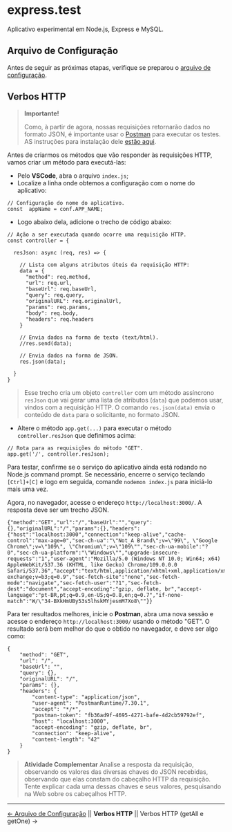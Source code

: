 
# express.test
Aplicativo experimental em Node.js, Express e MySQL.

## Arquivo de Configuração
Antes de seguir as próximas etapas, verifique se preparou o [arquivo de configuração](https://github.com/Luferat/express.test/tree/Atividade.02_Arquivo_de_configura%C3%A7%C3%A3o).

## Verbos HTTP

> **Importante!**
>
> Como, à partir de agora, nossas requisições retornarão dados no formato JSON, é importante usar o [Postman](https://www.postman.com/) para executar os testes. AS instruções para instalação dele [estão aqui](https://docs.google.com/document/d/1Zo42HZvGtEAx-9OjLX5Cr9J5SKl07NvUxLGSTSbWHpc/edit?usp=sharing).

Antes de criarmos os métodos que vão responder às requisições HTTP, vamos criar um método para executá-las:

 - Pelo **VSCode**, abra o arquivo `index.js`;
 - Localize a linha onde obtemos a configuração com o nome do aplicativo:
```
// Configuração do nome do aplicativo.
const  appName = conf.APP_NAME;
```
 - Logo abaixo dela, adicione o trecho de código abaixo:
```
// Ação a ser executada quando ocorre uma requisição HTTP.
const controller = {

  resJson: async (req, res) => {

    // Lista com alguns atributos úteis da requisição HTTP:
    data = {
      "method": req.method,
      "url": req.url,
      "baseUrl": req.baseUrl,
      "query": req.query,
      "originalURL": req.originalUrl,
      "params": req.params,
      "body": req.body,
      "headers": req.headers
    }

    // Envia dados na forma de texto (text/html).
    //res.send(data);

    // Envia dados na forma de JSON.
    res.json(data);

  }
}
```

> Esse trecho cria um  objeto `controller` com um método assíncrono `resJson` que vai gerar uma lista de atributos (`data`) que podemos usar, vindos com a requisição HTTP. O comando `res.json(data)` envia o conteúdo de `data` para o solicitante, no formato JSON.
 - Altere o método `app.get(...)` para executar o método `controller.resJson` que definimos acima:
```
// Rota para as requisições do método "GET".
app.get('/', controller.resJson);
```
Para testar, confirme se o serviço do aplicativo ainda está rodando no Node.js command prompt. Se necessário, encerre o serviço teclando `[Ctrl]+[C]` e logo em seguida, comande `nodemon index.js` para iniciá-lo mais uma vez.

Agora, no navegador, acesse o endereço `http://localhost:3000/`. A resposta deve ser um trecho JSON.
```
{"method":"GET","url":"/","baseUrl":"","query":{},"originalURL":"/","params":{},"headers":{"host":"localhost:3000","connection":"keep-alive","cache-control":"max-age=0","sec-ch-ua":"\"Not_A Brand\";v=\"99\", \"Google Chrome\";v=\"109\", \"Chromium\";v=\"109\"","sec-ch-ua-mobile":"?0","sec-ch-ua-platform":"\"Windows\"","upgrade-insecure-requests":"1","user-agent":"Mozilla/5.0 (Windows NT 10.0; Win64; x64) AppleWebKit/537.36 (KHTML, like Gecko) Chrome/109.0.0.0 Safari/537.36","accept":"text/html,application/xhtml+xml,application/xml;q=0.9,image/avif,image/webp,image/apng,*/*;q=0.8,application/signed-exchange;v=b3;q=0.9","sec-fetch-site":"none","sec-fetch-mode":"navigate","sec-fetch-user":"?1","sec-fetch-dest":"document","accept-encoding":"gzip, deflate, br","accept-language":"pt-BR,pt;q=0.9,en-US;q=0.8,en;q=0.7","if-none-match":"W/\"34-BXkHmUBy53s5lhskMYjesmM7Xo8\""}}
```
Para ter resultados melhores, inicie o **Postman**, abra uma nova sessão e acesse o endereço `http://localhost:3000/` usando o método "GET". O resultado será bem melhor do que o obtido no navegador, e deve ser algo como:
```
{
    "method": "GET",
    "url": "/",
    "baseUrl": "",
    "query": {},
    "originalURL": "/",
    "params": {},
    "headers": {
        "content-type": "application/json",
        "user-agent": "PostmanRuntime/7.30.1",
        "accept": "*/*",
        "postman-token": "fb36ad9f-4695-4271-bafe-4d2cb59792ef",
        "host": "localhost:3000",
        "accept-encoding": "gzip, deflate, br",
        "connection": "keep-alive",
        "content-length": "42"
    }
}
```


> **Atividade Complementar**
> Analise a resposta  da requisição, observando os valores das diversas chaves do JSON recebidas, observando que elas constam do cabeçalho HTTP da requisição. Tente explicar cada uma dessas chaves e seus valores, pesquisando na Web sobre os cabeçalhos HTTP.

---
[← Arquivo de Configuração](https://github.com/Luferat/express.test/tree/Atividade.02_Arquivo_de_configura%C3%A7%C3%A3o) || **Verbos HTTP** || Verbos HTTP (getAll e getOne) →
